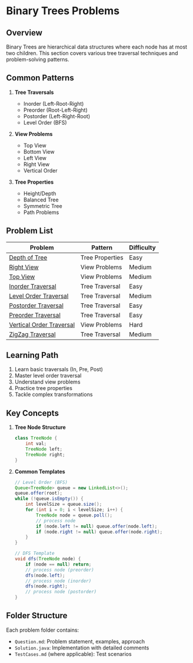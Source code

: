 # Binary Trees Problems

## Overview

Binary Trees are hierarchical data structures where each node has at most two children. This section covers various tree traversal techniques and problem-solving patterns.

## Common Patterns

1. **Tree Traversals**

   - Inorder (Left-Root-Right)
   - Preorder (Root-Left-Right)
   - Postorder (Left-Right-Root)
   - Level Order (BFS)

2. **View Problems**

   - Top View
   - Bottom View
   - Left View
   - Right View
   - Vertical Order

3. **Tree Properties**
   - Height/Depth
   - Balanced Tree
   - Symmetric Tree
   - Path Problems

## Problem List

| Problem                                               | Pattern         | Difficulty |
| ----------------------------------------------------- | --------------- | ---------- |
| [Depth of Tree](./DepthOfTree/)                       | Tree Properties | Easy       |
| [Right View](./RightViewOfTree/)                      | View Problems   | Medium     |
| [Top View](./TopView/)                                | View Problems   | Medium     |
| [Inorder Traversal](./Traversal/InOrder/)             | Tree Traversal  | Easy       |
| [Level Order Traversal](./Traversal/LevelOrder/)      | Tree Traversal  | Medium     |
| [Postorder Traversal](./Traversal/PostOrder/)         | Tree Traversal  | Easy       |
| [Preorder Traversal](./Traversal/PreOrder/)           | Tree Traversal  | Easy       |
| [Vertical Order Traversal](./VerticalOrderTraversal/) | View Problems   | Hard       |
| [ZigZag Traversal](./ZigZagTraversal/)                | Tree Traversal  | Medium     |

## Learning Path

1. Learn basic traversals (In, Pre, Post)
2. Master level order traversal
3. Understand view problems
4. Practice tree properties
5. Tackle complex transformations

## Key Concepts

1. **Tree Node Structure**

   ```java
   class TreeNode {
       int val;
       TreeNode left;
       TreeNode right;
   }
   ```

2. **Common Templates**

   ```java
   // Level Order (BFS)
   Queue<TreeNode> queue = new LinkedList<>();
   queue.offer(root);
   while (!queue.isEmpty()) {
       int levelSize = queue.size();
       for (int i = 0; i < levelSize; i++) {
           TreeNode node = queue.poll();
           // process node
           if (node.left != null) queue.offer(node.left);
           if (node.right != null) queue.offer(node.right);
       }
   }

   // DFS Template
   void dfs(TreeNode node) {
       if (node == null) return;
       // process node (preorder)
       dfs(node.left);
       // process node (inorder)
       dfs(node.right);
       // process node (postorder)
   }
   ```

## Folder Structure

Each problem folder contains:

- `Question.md`: Problem statement, examples, approach
- `Solution.java`: Implementation with detailed comments
- `TestCases.md` (where applicable): Test scenarios
